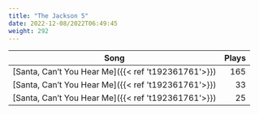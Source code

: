 ```yaml
---
title: "The Jackson 5"
date: 2022-12-08/2022T06:49:45
weight: 292
---
```




 Song | Plays 
----- | -----:
[Santa, Can’t You Hear Me]({{< ref 't192361761'>}}) | 165
[Santa, Can’t You Hear Me]({{< ref 't192361761'>}}) | 33
[Santa, Can’t You Hear Me]({{< ref 't192361761'>}}) | 25
